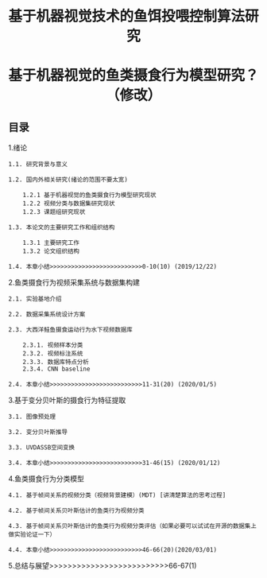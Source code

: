 # <center> 基于机器视觉技术的鱼饵投喂控制算法研究 </center>
# <center> 基于机器视觉的鱼类摄食行为模型研究？（修改）</center>
## 目录
1.绪论

    1.1. 研究背景与意义

    1.2. 国内外相关研究(绪论的范围不要太宽)

        1.2.1 基于机器视觉的鱼类摄食行为模型研究现状
        1.2.2 视频分类与数据集研究现状
        1.2.3 课题组研究现状

    1.3. 本论文的主要研究工作和组织结构

        1.3.1 主要研究工作
        1.3.2 论文组织结构

    1.4. 本章小结>>>>>>>>>>>>>>>>>>>>>>>>>>0-10(10) (2019/12/22)

2.鱼类摄食行为视频采集系统与数据集构建

    2.1. 实验基地介绍

    2.2. 数据采集系统设计方案

    2.3. 大西洋鲑鱼摄食运动行为水下视频数据库

        2.3.1. 视频样本分类
        2.3.2. 视频标注系统
        2.3.3. 数据库特点分析
        2.3.4. CNN baseline

    2.4. 本章小结>>>>>>>>>>>>>>>>>>>>>>>>>>11-31(20) (2020/01/5)

3.基于变分贝叶斯的摄食行为特征提取

    3.1. 图像预处理

    3.2. 变分贝叶斯推导

    3.3. UVDASSB空间变换

    3.4. 本章小结>>>>>>>>>>>>>>>>>>>>>>>>>>31-46(15) (2020/01/12)

4.鱼类摄食行为分类模型

    4.1. 基于帧间关系的视频分类（视频背景建模）(MDT) [讲清楚算法的思考过程]

    4.2. 基于帧间关系贝叶斯估计的鱼类行为视频分类

    4.3. 基于帧间关系贝叶斯估计的鱼类行为视频分类评估（如果必要可以试试在开源的数据集上做实验论证一下）

    4.4. 本章小结>>>>>>>>>>>>>>>>>>>>>>>>>>46-66(20)(2020/03/01)

5.总结与展望>>>>>>>>>>>>>>>>>>>>>>>>>>66-67(1)

